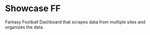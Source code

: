 # Showcase FF
Fantasy Football Dashboard that scrapes data from multiple sites and organizes the data.
